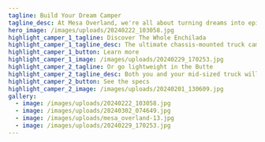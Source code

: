 ```yaml
---
tagline: Build Your Dream Camper
tagline_desc: At Mesa Overland, we're all about turning dreams into epic adventure rigs!
hero_image: /images/uploads/20240222_103058.jpg
highlight_camper_1_tagline: Discover The Whole Enchilada
highlight_camper_1_tagline_desc: The ultimate chassis-mounted truck camper for going anywhere in comfort
highlight_camper_1_button: Learn more
highlight_camper_1_image: /images/uploads/20240229_170253.jpg
highlight_camper_2_tagline: Or go lightweight in the Butte
highlight_camper_2_tagline_desc: Both you and your mid-sized truck will benefit from the weight savings
highlight_camper_2_button: See the specs
highlight_camper_2_image: /images/uploads/20240201_130609.jpg
gallery:
  - image: /images/uploads/20240222_103058.jpg
  - image: /images/uploads/20240302_074649.jpg
  - image: /images/uploads/mesa_overland-13.jpg
  - image: /images/uploads/20240229_170253.jpg
---
```

